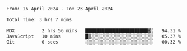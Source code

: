 <!--START_SECTION:waka-->

```txt
From: 16 April 2024 - To: 23 April 2024

Total Time: 3 hrs 7 mins

MDX          2 hrs 56 mins   ███████████████████████▓░   94.31 %
JavaScript   10 mins         █▒░░░░░░░░░░░░░░░░░░░░░░░   05.37 %
Git          0 secs          ░░░░░░░░░░░░░░░░░░░░░░░░░   00.32 %
```

<!--END_SECTION:waka-->